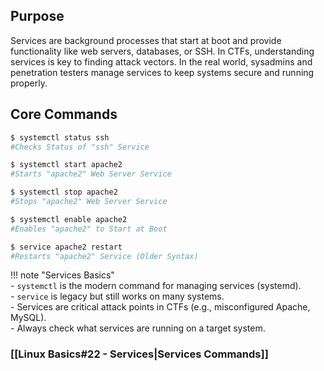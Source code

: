 ## Purpose
Services are background processes that start at boot and provide functionality like web servers, databases, or SSH. In CTFs, understanding services is key to finding attack vectors. In the real world, sysadmins and penetration testers manage services to keep systems secure and running properly.

## Core Commands
```bash
$ systemctl status ssh
#Checks Status of "ssh" Service

$ systemctl start apache2
#Starts "apache2" Web Server Service

$ systemctl stop apache2
#Stops "apache2" Web Server Service

$ systemctl enable apache2
#Enables "apache2" to Start at Boot

$ service apache2 restart
#Restarts "apache2" Service (Older Syntax)
```

!!! note "Services Basics"  
	- `systemctl` is the modern command for managing services (systemd).  
	- `service` is legacy but still works on many systems.  
	- Services are critical attack points in CTFs (e.g., misconfigured Apache, MySQL).  
	- Always check what services are running on a target system.

### [[Linux Basics#22 - Services|Services Commands]]

